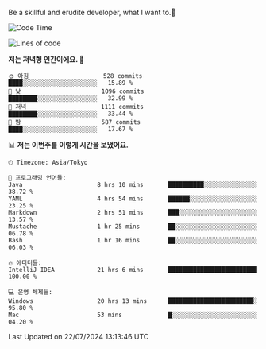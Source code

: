 Be a skillful and erudite developer, what I want to.👶

<!--START_SECTION:waka-->
![Code Time](http://img.shields.io/badge/Code%20Time-1%2C078%20hrs%2044%20mins-blue)

![Lines of code](https://img.shields.io/badge/%EC%A0%80%EB%8A%94%20%EC%97%AC%ED%83%9C%EA%B9%8C%EC%A7%80%20-2.7%20million%20%EC%A4%84%EC%9D%98%20%EC%BD%94%EB%93%9C%EB%A5%BC%20%EC%9E%91%EC%84%B1%ED%96%88%EC%96%B4%EC%9A%94.-blue)

**저는 저녁형 인간이에요. 🦉** 

```text
🌞 아침                     528 commits         ████░░░░░░░░░░░░░░░░░░░░░   15.89 % 
🌆 낮　                     1096 commits        ████████░░░░░░░░░░░░░░░░░   32.99 % 
🌃 저녁                     1111 commits        ████████░░░░░░░░░░░░░░░░░   33.44 % 
🌙 밤　                     587 commits         ████░░░░░░░░░░░░░░░░░░░░░   17.67 % 
```


📊 **저는 이번주를 이렇게 시간을 보냈어요.** 

```text
🕑︎ Timezone: Asia/Tokyo

💬 프로그래밍 언어들: 
Java                     8 hrs 10 mins       ██████████░░░░░░░░░░░░░░░   38.72 % 
YAML                     4 hrs 54 mins       ██████░░░░░░░░░░░░░░░░░░░   23.25 % 
Markdown                 2 hrs 51 mins       ███░░░░░░░░░░░░░░░░░░░░░░   13.57 % 
Mustache                 1 hr 25 mins        ██░░░░░░░░░░░░░░░░░░░░░░░   06.78 % 
Bash                     1 hr 16 mins        ██░░░░░░░░░░░░░░░░░░░░░░░   06.03 % 

🔥 에디터들: 
IntelliJ IDEA            21 hrs 6 mins       █████████████████████████   100.00 % 

💻 운영 체제들: 
Windows                  20 hrs 13 mins      ████████████████████████░   95.80 % 
Mac                      53 mins             █░░░░░░░░░░░░░░░░░░░░░░░░   04.20 % 
```


 Last Updated on 22/07/2024 13:13:46 UTC
<!--END_SECTION:waka-->
